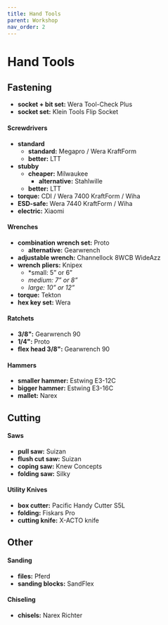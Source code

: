 ```yaml
---
title: Hand Tools
parent: Workshop
nav_order: 2
---
```

# Hand Tools

## Fastening

- **socket + bit set:** Wera Tool-Check Plus
- **socket set:** Klein Tools Flip Socket

#### Screwdrivers

- **standard** 
	- **standard:** Megapro / Wera KraftForm
	- **better:** LTT
- **stubby** 
	- **cheaper:** Milwaukee
		- **alternative:** Stahlwille
	- **better:** LTT
- **torque:** CDI / Wera 7400 KraftForm / Wiha
- **ESD-safe:** Wera 7440 KraftForm / Wiha
- **electric:** Xiaomi

#### Wrenches

- **combination wrench set:** Proto
	- **alternative:** Gearwrench
- **adjustable wrench:** Channellock 8WCB WideAzz
- **wrench pliers:** Knipex
	- *small: 5” or 6”
	- *medium: 7” or 8”*
	- *large: 10” or 12”*
- **torque:** Tekton
- **hex key set:** Wera

#### Ratchets

- **3/8":** Gearwrench 90
- **1/4":** Proto
- **flex head 3/8":** Gearwrench 90

#### Hammers

- **smaller hammer:** Estwing E3-12C
- **bigger hammer:** Estwing E3-16C
- **mallet:** Narex

## Cutting

#### Saws

- **pull saw:** Suizan
- **flush cut saw:** Suizan
- **coping saw:** Knew Concepts
- **folding saw:** Silky

#### Utility Knives

- **box cutter:** Pacific Handy Cutter S5L
- **folding:** Fiskars Pro
- **cutting knife:** X-ACTO knife

## Other

#### Sanding

- **files:** Pferd 
- **sanding blocks:** SandFlex

#### Chiseling

- **chisels:** Narex Richter
